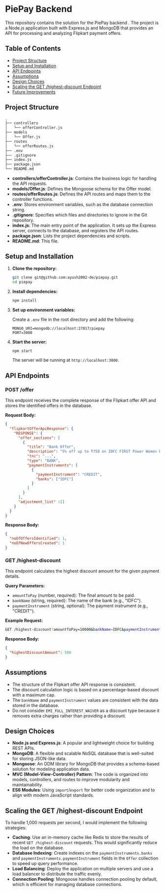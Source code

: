 # PiePay Backend 

This repository contains the solution for the PiePay backend . The project is a Node.js application built with Express.js and MongoDB that provides an API for processing and analyzing Flipkart payment offers.

## Table of Contents
- [Project Structure](#project-structure)
- [Setup and Installation](#setup-and-installation)
- [API Endpoints](#api-endpoints)
- [Assumptions](#assumptions)
- [Design Choices](#design-choices)
- [Scaling the GET /highest-discount Endpoint](#scaling-the-get-highest-discount-endpoint)
- [Future Improvements](#future-improvements)

## Project Structure
```bash
.
├── controllers
│   └── offerController.js
├── models
│   └── Offer.js
├── routes
│   └── offerRoutes.js
├── .env
├── .gitignore
├── index.js
├── package.json
└── README.md
```

- **controllers/offerController.js**: Contains the business logic for handling the API requests.
- **models/Offer.js**: Defines the Mongoose schema for the Offer model.
- **routes/offerRoutes.js**: Defines the API routes and maps them to the controller functions.
- **.env**: Stores environment variables, such as the database connection string.
- **.gitignore**: Specifies which files and directories to ignore in the Git repository.
- **index.js**: The main entry point of the application. It sets up the Express server, connects to the database, and registers the API routes.
- **package.json**: Lists the project dependencies and scripts.
- **README.md**: This file.

## Setup and Installation
1.  **Clone the repository:**
    ```bash
    git clone git@github.com:ayush2002-de/piepay.git
    cd piepay
    ```

2.  **Install dependencies:**
    ```bash
    npm install
    ```

3.  **Set up environment variables:**

    Create a `.env` file in the root directory and add the following:
    ```dotenv
    MONGO_URI=mongodb://localhost:27017/piepay
    PORT=3000
    ```

4.  **Start the server:**
    ```bash
    npm start
    ```
    The server will be running at `http://localhost:3000`.

## API Endpoints

### POST /offer
This endpoint receives the complete response of the Flipkart offer API and stores the identified offers in the database.

**Request Body:**
```json
{
  "flipkartOfferApiResponse": {
    "RESPONSE": {
      "offer_sections": [
        {
          "title": "Bank Offer",
          "description": "5% off up to ₹750 on IDFC FIRST Power Women Platinum and Signature Debit Cards. Min Trxn value ₹5,000",
          "tnc": "...",
          "type": "BANK",
          "paymentInstruments": [
            {
              "paymentInstrument": "CREDIT",
              "banks": ["IDFC"]
            }
          ]
        }
      ],
      "adjustment_list" :[]
    }
  }
}
```

**Response Body:**
```json
{
  "noOfOffersIdentified": 1,
  "noOfNewOffersCreated": 1
}
```

### GET /highest-discount
This endpoint calculates the highest discount amount for the given payment details.

**Query Parameters:**
- `amountToPay` (number, required): The final amount to be paid.
- `bankName` (string, required): The name of the bank (e.g., "IDFC").
- `paymentInstrument` (string, optional): The payment instrument (e.g., "CREDIT").

**Example Request:**
```bash
GET /highest-discount?amountToPay=10000&bankName=IDFC&paymentInstrument=CREDIT
```

**Response Body:**
```json
{
  "highestDiscountAmount": 500
}
```

## Assumptions
- The structure of the Flipkart offer API response is consistent.
- The discount calculation logic is based on a percentage-based discount with a maximum cap.
- The `bankName` and `paymentInstrument` values are consistent with the data stored in the database.
- Do not consider `EMI_FULL_INTEREST_WAIVER` as a discount type because it removes extra charges rather than providing a discount.

## Design Choices
- **Node.js and Express.js**: A popular and lightweight choice for building REST APIs.
- **MongoDB**: A flexible and scalable NoSQL database that is well-suited for storing JSON-like data.
- **Mongoose**: An ODM library for MongoDB that provides a schema-based solution for modeling application data.
- **MVC (Model-View-Controller) Pattern**: The code is organized into models, controllers, and routes to improve modularity and maintainability.
- **ES6 Modules**: Using `import`/`export` for better code organization and to align with modern JavaScript standards.

## Scaling the GET /highest-discount Endpoint
To handle 1,000 requests per second, I would implement the following strategies:
- **Caching**: Use an in-memory cache like Redis to store the results of recent `GET /highest-discount` requests. This would significantly reduce the load on the database.
- **Database Indexing**: Create indexes on the `paymentInstruments.banks` and `paymentInstruments.paymentInstrument` fields in the `Offer` collection to speed up query performance.
- **Load Balancing**: Deploy the application on multiple servers and use a load balancer to distribute the traffic evenly.
- **Connection Pooling**: Mongoose handles connection pooling by default, which is efficient for managing database connections.

